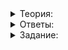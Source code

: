 <details>
<summary>Теория:</summary>

# Отладочные макроопределения

Заменять все вызовы  `operator []`  на  `at`  или добавлять  `assert`  перед каждый проблемным местом — утомительная работа, а главное, можно что-нибудь пропустить или не учесть. Кроме того, обращение по несуществующему индексу — только одна из множества возможных проблем.

Оказывается, разработчики стандартной библиотеки уже подумали о нас и добавили проверки для обнаружения самых разных ошибок. Эти проверки отключены по умолчанию. Чтобы их включить, нужно определить ряд макросов, зависящих от того, какую стандартную библиотеку вы используете.

-   **libstdc++.**  Эта библиотека обычно присутствует на Linux и Windows для gcc, clang. Для отладки нужно определить макросы  `_GLIBCXX_DEBUG`  и  `_GLIBCXX_DEBUG_PEDANTIC`.
-   **libc++**. По умолчанию на MacOS. Для включения проверок нужно определить  `_LIBCPP_DEBUG=1`.
-   **Microsoft/STL**. Используется в Visual Studio. Проверки включаются макросом  `_DEBUG`, который автоматически добавляется компилятором при выборе отладочной библиотеки времени выполнения.

Добавлять макроопределения проще всего через командную строку компилятора. Если вы не уверены, какая библиотека используется — libstdc++ или libc++ — можно включить оба набора. Поступим так и попробуем запустить код среднего арифметического с ошибкой:

```bash
> g++ mean.cpp -D_GLIBCXX_DEBUG -D_GLIBCXX_DEBUG_PEDANTIC -D_LIBCPP_DEBUG=1
> ./mean
Mean: .../c++/debug/vector:424:error: attempt to subscript container with out-of-bounds index 5, but container only holds 5 elements.

Objects involved in the operation:
sequence "this" @ 0x0000000000406850 {
  type =

```

Программа падает, сообщая подробности: индекс элемента и размер массива. Под Linux также может быть выведен полный стек вызовов. Чтобы найти точное место ошибки можно опять же воспользоваться gdb с командой  `break abort`.

```bash
> g++ mean.cpp -D_GLIBCXX_DEBUG -D_GLIBCXX_DEBUG_PEDANTIC -D_LIBCPP_DEBUG=1 -g -o mean
> gdb mean
...
(gdb) break abort
(gdb) r
...
Thread 1 received signal SIGSEGV, Segmentation fault.
0x000000006fc650d9 in ?? () from ...\bin\libstdc++-6.dll
(gdb) bt
...
#4  0x0000000000402e6f in mean<double> (v=std::__debug::vector of length 5, capacity 5 = {...})
    at mean.cpp:16
#5  0x0000000000401608 in main () at mean.cpp:25

```

Как и в прошлый раз, отладчик показал точное место ошибки: файл mean.cpp строка 16.

Преимущества этого подхода в том, что для выявления ошибки не пришлось никак менять код программы. В реальных программах обращения к вектору могут встречаться в сотнях и тысячах строк кода, и заменять их все на  `at`  было бы крайне утомительно. Уж точно сложнее, чем добавить пару флагов при компиляции.

Отладочные определения добавляют оверхед — проверки, замедляющие программу. Поэтому не рекомендуется использовать их для сборки финальной версии, идущей пользователю. Но пример выше не единственный случай, когда они полезны. Отладочные определения также могут выявить ошибки в использовании:

-   итераторов: увеличение  `end`  или уменьшение  `begin`, разыменование невалидного итератора, некорректные арифметические операции;
-   контейнеров: получение элемента за пределами  `vector`  или  `string`, использование итератора другого контейнера, создание  `string`  из нулевого указателя.
-   алгоритмов: некорректный диапазон итераторов, неупорядоченные элементы, где это требуется, неправильный компаратор.

Рассмотрим в качестве примера алгоритм  `upper_bound`. Он может работать, только если контейнер разделён искомым элементом на меньшие и большие. Это условие автоматически выполнено, если контейнер отсортирован. Попробуем использовать  `upper_bound`, нарушив условие разделения:

```cpp
#include <algorithm>
#include <iostream>
#include <random>
#include <vector>

using namespace std;

int main() {
    vector v = {1, 81, 100, 50, 70, 30, 90, 200};
    auto iter = upper_bound(v.begin(), v.end(), 80);
    if (iter != v.end()) {
        cout << "Found element "s << *iter << endl;
    }
}

```

Скомпилируем этот файл  `find.cpp`  и запустим его:

```bash
> g++ find.cpp -o find -std=c++17
> ./find
Found element 90

```

----------

Как вы думаете, какой ответ правильный?

-   1
    
-   50
    
-   70
    
-   81
    
-   90
    
-   200
    

Программа выдала неправильный ответ, при этом не сообщив ни о какой ошибке. В реальной программе такой баг искать было бы крайне сложно. Но попробуем собрать с упомянутыми макроопределениями:

```bash
> g++ find.cpp -o find -std=c++17 -D_GLIBCXX_DEBUG -D_GLIBCXX_DEBUG_PEDANTIC -D_LIBCPP_DEBUG=1
> find
.../stl_algo.h:2084:error: elements in iterator range [__first, __last) are not partitioned by the value __val.

```

Получаем информативное сообщение о том, что элементы контейнера не разделены должным образом.

</details>

<details>
<summary>Ответы:</summary>

# Ответы на задания

Как вы думаете, какой ответ правильный?

-   **(-)**  1
    
-   **(-)**  50
    
-   **(-)**  70
    
-   **(+)**  81
    
-   **(-)**  90
    
-   **(-)**  200

</details>

<details>
<summary>Задание:</summary>

## Задание

Перед вами решение задачи о сортировке слиянием. В нём несколько модификаций и ошибок. Попробуйте найти все ошибки и исправить их.

Все ошибки можно выявить отладочными макроопределениями. Используйте их при решении задачи на своём компьютере, поскольку в тренажёре они не включены. Если у вас компилятор Visual Studio, проверки включены всегда в отладочной конфигурации.

### Формат выходных данных

Функция  `PrintRangeComma`  выводит элементы контейнера между заданными итераторами через запятую и начинает новую строку. Для пустого контейнера она не выводит ничего. Запятая после последнего элемента не допускается.

### Ограничения

Не меняйте суть алгоритма, ваша задача только исправить ошибки.

### Пример

Пример дан в функции  `main`  в заготовке.

### Как и что отправлять на проверку

Исправьте ошибки в функциях  `PrintRangeComma`  и  `MergeSort`  и пришлите исправленный код. Код  `main`  значения не имеет, он дан для вашего удобства.

### Как будет тестироваться ваш код

Будет проверено, что функции  `PrintRangeComma`  и  `MergeSort`  работают корректно, и что их реализации похожи на то, что дано в заготовке.

### Подсказка

Ищите три ошибки: одну в  `PrintRangeComma`  и две в  `MergeSort`.

</details>
